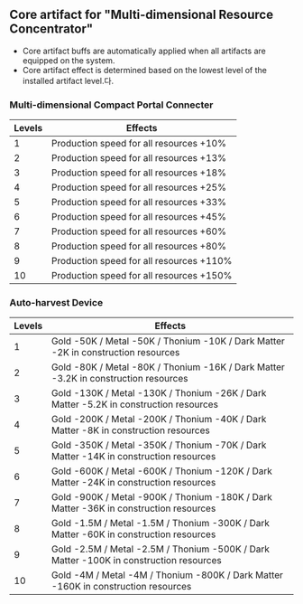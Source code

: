 ## Core artifact for "Multi-dimensional Resource Concentrator"

- Core artifact buffs are automatically applied when all artifacts are equipped on the system.
- Core artifact effect is determined based on the lowest level of the installed artifact level.다.

### Multi-dimensional Compact Portal Connecter

| Levels | Effects |
| - | - |
| 1 | Production speed for all resources +10% |
| 2 | Production speed for all resources +13% |
| 3 | Production speed for all resources +18% |
| 4 | Production speed for all resources +25% |
| 5 | Production speed for all resources +33% |
| 6 | Production speed for all resources +45% |
| 7 | Production speed for all resources +60% |
| 8 | Production speed for all resources +80% |
| 9 | Production speed for all resources +110% |
| 10 | Production speed for all resources +150% |


### Auto-harvest Device

| Levels | Effects |
| - | - |
| 1 | Gold -50K / Metal -50K / Thonium -10K / Dark Matter -2K in construction resources |
| 2 | Gold -80K / Metal -80K / Thonium -16K / Dark Matter -3.2K in construction resources |
| 3 | Gold -130K / Metal -130K / Thonium -26K / Dark Matter -5.2K in construction resources |
| 4 | Gold -200K / Metal -200K / Thonium -40K / Dark Matter -8K in construction resources |
| 5 | Gold -350K / Metal -350K / Thonium -70K / Dark Matter -14K in construction resources |
| 6 | Gold -600K / Metal -600K / Thonium -120K / Dark Matter -24K in construction resources |
| 7 | Gold -900K / Metal -900K / Thonium -180K / Dark Matter -36K in construction resources |
| 8 | Gold -1.5M / Metal -1.5M / Thonium -300K / Dark Matter -60K in construction resources |
| 9 | Gold -2.5M / Metal -2.5M / Thonium -500K / Dark Matter -100K in construction resources |
| 10 | Gold -4M / Metal -4M / Thonium -800K / Dark Matter -160K in construction resources |